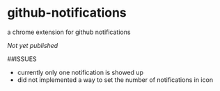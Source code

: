 # github-notifications
a chrome extension for github notifications

*Not yet published*

##ISSUES
- currently only one notification is showed up
- did not implemented a way to set the number of notifications in icon
